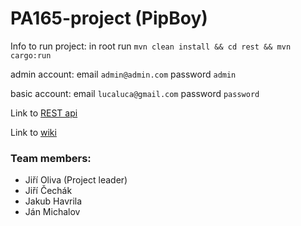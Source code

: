 # PA165-project (PipBoy)

Info to run project: in root run `mvn clean install && cd rest && mvn cargo:run`

admin account: email `admin@admin.com` password `admin`

basic account: email `lucaluca@gmail.com` password `password`

Link to [REST api](https://github.com/Furynka/PA165-project/wiki/Rest)

Link to [wiki](https://github.com/Furynka/PA165-project/wiki)

### Team members:
- Jiří Oliva (Project leader)
- Jiří Čechák
- Jakub Havrila
- Ján Michalov
